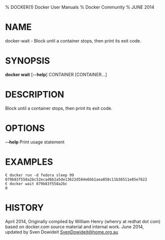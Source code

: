 % DOCKER(1) Docker User Manuals
% Docker Community
% JUNE 2014
# NAME
docker-wait - Block until a container stops, then print its exit code.

# SYNOPSIS
**docker wait**
[**--help**]
CONTAINER [CONTAINER...]

# DESCRIPTION

Block until a container stops, then print its exit code.

# OPTIONS
**--help**
  Print usage statement

# EXAMPLES

    € docker run -d fedora sleep 99
    079b83f558a2bc52ecad6b2a5de13622d584e6bb1aea058c11b36511e85e7622
    € docker wait 079b83f558a2bc
    0

# HISTORY
April 2014, Originally compiled by William Henry (whenry at redhat dot com)
based on docker.com source material and internal work.
June 2014, updated by Sven Dowideit <SvenDowideit@home.org.au>
